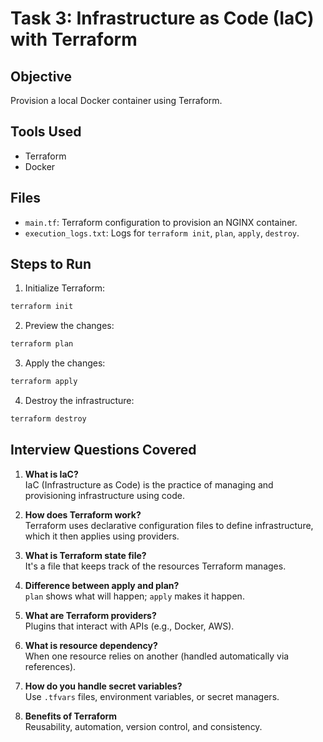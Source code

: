 
# Task 3: Infrastructure as Code (IaC) with Terraform

## Objective
Provision a local Docker container using Terraform.

## Tools Used
- Terraform
- Docker

## Files
- `main.tf`: Terraform configuration to provision an NGINX container.
- `execution_logs.txt`: Logs for `terraform init`, `plan`, `apply`, `destroy`.

## Steps to Run

1. Initialize Terraform:
```bash
terraform init
```

2. Preview the changes:
```bash
terraform plan
```

3. Apply the changes:
```bash
terraform apply
```

4. Destroy the infrastructure:
```bash
terraform destroy
```

## Interview Questions Covered

1. **What is IaC?**  
   IaC (Infrastructure as Code) is the practice of managing and provisioning infrastructure using code.

2. **How does Terraform work?**  
   Terraform uses declarative configuration files to define infrastructure, which it then applies using providers.

3. **What is Terraform state file?**  
   It's a file that keeps track of the resources Terraform manages.

4. **Difference between apply and plan?**  
   `plan` shows what will happen; `apply` makes it happen.

5. **What are Terraform providers?**  
   Plugins that interact with APIs (e.g., Docker, AWS).

6. **What is resource dependency?**  
   When one resource relies on another (handled automatically via references).

7. **How do you handle secret variables?**  
   Use `.tfvars` files, environment variables, or secret managers.

8. **Benefits of Terraform**  
   Reusability, automation, version control, and consistency.

